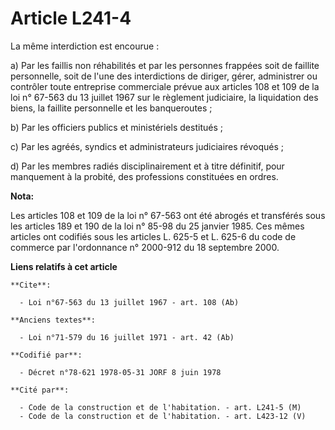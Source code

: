 # Article L241-4

La même interdiction est encourue : 

a) Par les faillis non réhabilités et par les personnes frappées soit de faillite personnelle, soit de l'une des
interdictions de diriger, gérer, administrer ou contrôler toute entreprise commerciale prévue aux articles 108 et 109 de la
loi n° 67-563 du 13 juillet 1967 sur le règlement judiciaire, la liquidation des biens, la faillite personnelle et les
banqueroutes ; 

b) Par les officiers publics et ministériels destitués ; 

c) Par les agréés, syndics et administrateurs judiciaires révoqués ; 

d) Par les membres radiés disciplinairement et à titre définitif, pour manquement à la probité, des professions constituées
en ordres.

**Nota:**

Les articles 108 et 109 de la loi n° 67-563 ont été abrogés et transférés sous les articles 189 et 190 de la loi n° 85-98 du
25 janvier 1985. Ces mêmes articles ont codifiés sous les articles L. 625-5 et L. 625-6 du code de commerce par l'ordonnance
n° 2000-912 du 18 septembre 2000.

**Liens relatifs à cet article**

	**Cite**:

	  - Loi n°67-563 du 13 juillet 1967 - art. 108 (Ab)

	**Anciens textes**:

	  - Loi n°71-579 du 16 juillet 1971 - art. 42 (Ab)

	**Codifié par**:

	  - Décret n°78-621 1978-05-31 JORF 8 juin 1978

	**Cité par**:

	  - Code de la construction et de l'habitation. - art. L241-5 (M)
	  - Code de la construction et de l'habitation. - art. L423-12 (V)
